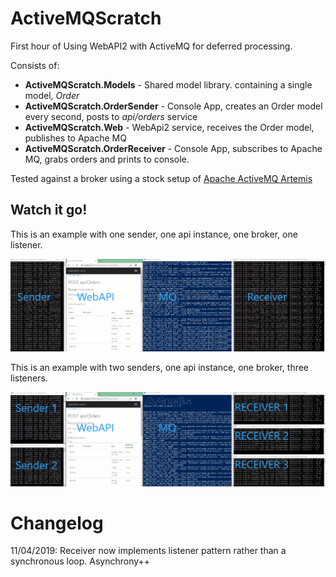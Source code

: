 # ActiveMQScratch

First hour of Using WebAPI2 with ActiveMQ for deferred processing.

Consists of:
* **ActiveMQScratch.Models** - Shared model library. containing a single model, *Order*
* **ActiveMQScratch.OrderSender** - Console App, creates an Order model every second, posts to *api/orders* service
* **ActiveMQScratch.Web** - WebApi2 service, receives the Order model, publishes to Apache MQ
* **ActiveMQScratch.OrderReceiver** - Console App, subscribes to Apache MQ, grabs orders and prints to console.

Tested against a broker using a stock setup of [Apache ActiveMQ Artemis](https://activemq.apache.org/components/artemis/)

## Watch it go!

This is an example with one sender, one api instance, one broker, one listener.

![animation](https://raw.githubusercontent.com/dbl4ck/ActiveMQScratch/master/Docs/Images/animation-single.gif)

This is an example with two senders, one api instance, one broker, three listeners.

![animation](https://raw.githubusercontent.com/dbl4ck/ActiveMQScratch/master/Docs/Images/animation-multiple.gif)

# Changelog
11/04/2019: Receiver now implements listener pattern rather than a synchronous loop. Asynchrony++

